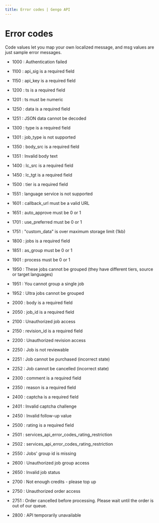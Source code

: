 ```yaml
---
title: Error codes | Gengo API
---
```


# Error codes

Code values let you map your own localized message, and msg values are just sample error messages.

* 1000
: Authentication failed

* 1100
: api_sig is a required field

* 1150
: api_key is a required field

* 1200
: ts is a required field

* 1201
: ts must be numeric

* 1250
: data is a required field

* 1251
: JSON data cannot be decoded

* 1300
: type is a required field

* 1301
: job_type is not supported

* 1350
: body_src is a required field

* 1351
: Invalid body text

* 1400
: lc_src is a required field

* 1450
: lc_tgt is a required field

* 1500
: tier is a required field

* 1551
: language service is not supported

* 1601
: callback_url must be a valid URL

* 1651
: auto_approve must be 0 or 1

* 1701
: use_preferred must be 0 or 1

* 1751
: "custom_data" is over maximum storage limit (1kb)

* 1800
: jobs is a required field

* 1851
: as_group must be 0 or 1

* 1901
: process must be 0 or 1

* 1950
: These jobs cannot be grouped (they have different tiers, source or target languages)

* 1951
: You cannot group a single job

* 1952
: Ultra jobs cannot be grouped

* 2000
: body is a required field

* 2050
: job_id is a required field

* 2100
: Unauthorized job access

* 2150
: revision_id is a required field

* 2200
: Unauthorized revision access

* 2250
: Job is not reviewable

* 2251
: Job cannot be purchased (incorrect state)

* 2252
: Job cannot be cancelled (incorrect state)

* 2300
: comment is a required field

* 2350
: reason is a required field

* 2400
: captcha is a required field

* 2401
: Invalid captcha challenge

* 2450
: Invalid follow-up value

* 2500
: rating is a required field

* 2501
: services_api_error_codes_rating_restriction

* 2502
: services_api_error_codes_rating_restriction

* 2550
: Jobs' group id is missing

* 2600
: Unauthorized job group access

* 2650
: Invalid job status

* 2700
: Not enough credits - please top up

* 2750
: Unauthorized order access

* 2751
: Order cancelled before processing. Please wait until the order is out of our queue.

* 2800
: API temporarily unavailable